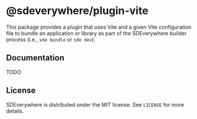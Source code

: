 # @sdeverywhere/plugin-vite

This package provides a plugin that uses Vite and a given Vite configuration file
to bundle an application or library as part of the SDEverywhere builder process
(i.e., `sde bundle` or `sde dev`).

## Documentation

TODO

## License

SDEverywhere is distributed under the MIT license. See `LICENSE` for more details.
